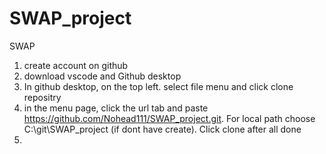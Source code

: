 # SWAP_project
SWAP

1. create account on github
2. download vscode and Github desktop
3. In github desktop, on the top left. select file menu and click clone repositry
4. in the menu page, click the url tab and paste https://github.com/Nohead111/SWAP_project.git. For local path choose C:\git\SWAP_project (if dont have create). Click clone after all done
5. 
